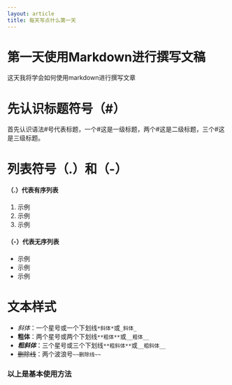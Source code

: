 ```yaml
---
layout: article
title: 每天写点什么第一天
---
```

# 第一天使用Markdown进行撰写文稿
这天我将学会如何使用markdown进行撰写文章
# 先认识标题符号（#）
首先认识语法#号代表标题，一个#这是一级标题，两个#这是二级标题，三个#这是三级标题。
# 列表符号（.）和（-）
#### （.）代表有序列表
1. 示例
2. 示例
3. 示例
#### （-）代表无序列表
- 示例
- 示例
- 示例
# 文本样式
- *斜体*：一个星号或一个下划线```*斜体*```或```_斜体_```
- **粗体**：两个星号或两个下划线```**粗体**```或```__粗体__```
- ***粗斜体***：三个星号或三个下划线```**粗斜体**```或```__粗斜体__```
- ~~删除线~~：两个波浪号```~~删除线~~```
### 以上是基本使用方法
